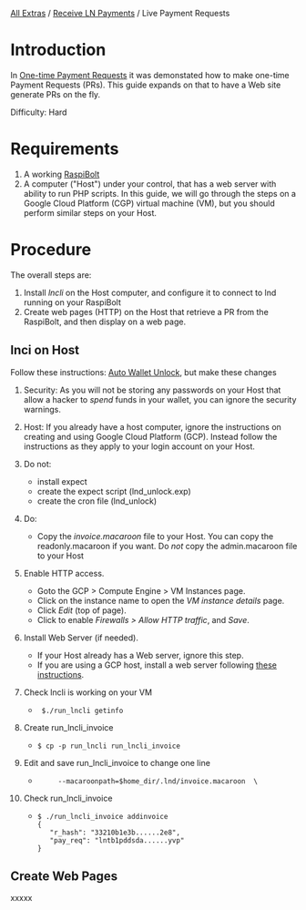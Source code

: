 [All Extras](README.md) / [Receive LN Payments](README.md#receive-ln-payments) / Live Payment Requests

# Introduction #
In [One-time Payment Requests](RB_extra_04.mb) it was demonstated how to make one-time Payment Requests (PRs). This guide expands on that to have a Web site generate PRs on the fly.

Difficulty: Hard

# Requirements #
1. A working [RaspiBolt](https://github.com/Stadicus/guides/blob/master/raspibolt/README.md)
1. A computer ("Host") under your control, that has  a web server with ability to run PHP scripts. In this guide, we will go through the steps on a Google Cloud Platform (CGP) virtual machine (VM), but you should perform similar steps on your Host.

# Procedure #
The overall steps are:
1. Install *lncli* on the Host computer, and configure it to connect to lnd running on your RaspiBolt
1. Create web pages (HTTP) on the Host that retrieve a PR from the RaspiBolt, and then display on a web page.

## lnci on Host ##
Follow these instructions: [Auto Wallet Unlock](RB_extra_01.md), but make these changes

1. Security: As you will not be storing any passwords on your Host that allow a hacker to *spend* funds in your wallet, you can ignore the security warnings. 
1. Host: If you already have a host computer, ignore the instructions on creating and using Google Cloud Platform (GCP). Instead follow the instructions as they apply to your login account on your Host. 
1. Do not:
   * install expect
   * create the expect script (lnd_unlock.exp)
   * create the cron file (lnd_unlock)
1. Do:
   * Copy the *invoice.macaroon* file to your Host. You can copy the readonly.macaroon if you want. Do *not* copy the admin.macaroon file to your Host 
1. Enable HTTP access. 
   * Goto the GCP > Compute Engine > VM Instances page. 
   * Click on the instance name to open the *VM instance details* page. 
   * Click *Edit* (top of page). 
   * Click to enable *Firewalls > Allow HTTP traffic*, and *Save*.
1. Install Web Server (if needed). 
   * If your Host already has a Web server, ignore this step. 
   * If you are using a GCP host, install a web server following [these instructions](https://cloud.google.com/compute/docs/tutorials/basic-webserver-apache).
1. Check lncli is working on your VM
   * ` $./run_lncli getinfo`
1. Create run_lncli_invoice
   * `$ cp -p run_lncli run_lncli_invoice`
1. Edit and save run_lncli_invoice to change one line
   * `     --macaroonpath=$home_dir/.lnd/invoice.macaroon  \`
  
1. Check run_lncli_invoice
   * ```
     $ ./run_lncli_invoice addinvoice
     {
        "r_hash": "33210b1e3b......2e8",
        "pay_req": "lntb1pddsda......yvp"
     }
     ```

## Create Web Pages ##
xxxxx

